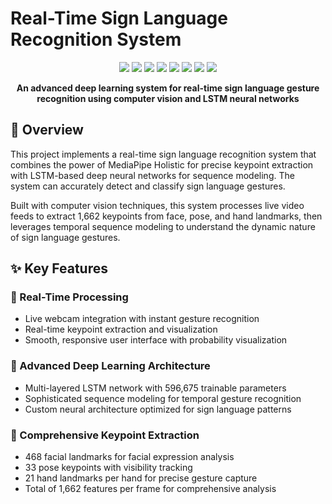# Real-Time Sign Language Recognition System

<p align="center">
  <img src="https://img.shields.io/badge/Python-3776AB?style=for-the-badge&logo=python&logoColor=white"/>
  <img src="https://img.shields.io/badge/TensorFlow-FF6F00?style=for-the-badge&logo=tensorflow&logoColor=white"/>
  <img src="https://img.shields.io/badge/Keras-D00000?style=for-the-badge&logo=keras&logoColor=white"/>
  <img src="https://img.shields.io/badge/OpenCV-27338e?style=for-the-badge&logo=opencv&logoColor=white"/>
  <img src="https://img.shields.io/badge/MediaPipe-0097A7?style=for-the-badge&logo=google&logoColor=white"/>
  <img src="https://img.shields.io/badge/Numpy-013243?style=for-the-badge&logo=numpy&logoColor=white"/>
  <img src="https://img.shields.io/badge/Scikit--Learn-F7931E?style=for-the-badge&logo=scikitlearn&logoColor=white"/>
  <img src="https://img.shields.io/badge/Matplotlib-11557c?style=for-the-badge&logo=matplotlib&logoColor=white"/>
</p>

<p align="center">
  <strong>An advanced deep learning system for real-time sign language gesture recognition using computer vision and LSTM neural networks</strong>
</p>

## 🎯 Overview

This project implements a real-time sign language recognition system that combines the power of MediaPipe Holistic for precise keypoint extraction with LSTM-based deep neural networks for sequence modeling. The system can accurately detect and classify sign language gestures.

Built with computer vision techniques, this system processes live video feeds to extract 1,662 keypoints from face, pose, and hand landmarks, then leverages temporal sequence modeling to understand the dynamic nature of sign language gestures.

## ✨ Key Features

### 🎥 Real-Time Processing
- Live webcam integration with instant gesture recognition  
- Real-time keypoint extraction and visualization  
- Smooth, responsive user interface with probability visualization  

### 🧠 Advanced Deep Learning Architecture
- Multi-layered LSTM network with 596,675 trainable parameters  
- Sophisticated sequence modeling for temporal gesture recognition  
- Custom neural architecture optimized for sign language patterns  

### 🎯 Comprehensive Keypoint Extraction
- 468 facial landmarks for facial expression analysis  
- 33 pose keypoints with visibility tracking  
- 21 hand landmarks per hand for precise gesture capture  
- Total of 1,662 features per frame for comprehensive analysis  
